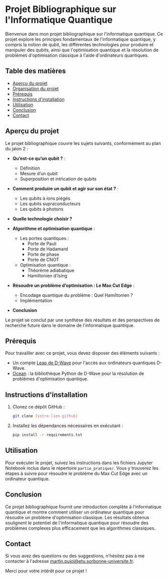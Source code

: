 # Projet Bibliographique sur l'Informatique Quantique

Bienvenue dans mon projet bibliographique sur l'informatique quantique. Ce projet explore les principes fondamentaux de l'informatique quantique, y compris la notion de qubit, les différentes technologies pour produire et manipuler des qubits, ainsi que l'optimisation quantique et la résolution de problèmes d'optimisation classique à l'aide d'ordinateurs quantiques.

## Table des matières

- [Aperçu du projet](#aperçu-du-projet)
- [Organisation du projet](#organisation-du-projet)
- [Prérequis](#prérequis)
- [Instructions d'installation](#instructions-dinstallation)
- [Utilisation](#utilisation)
- [Conclusion](#conclusion)
- [Contact](#contact)

## Aperçu du projet

Le projet bibliographique couvre les sujets suivants, conformément au plan du jalon 2 :

- **Qu’est-ce qu’un qubit ?** :
  - Définition
  - Mesure d’un qubit
  - Superposition et intrication de qubits

- **Comment produire un qubit et agir sur son état ?** :
  - Les qubits à ions piégés
  - Les qubits supraconducteurs
  - Les qubits à photons

- **Quelle technologie choisir ?**

- **Algorithme et optimisation quantique** :
  - Les portes quantiques :
    - Porte de Pauli
    - Porte de Hadamard
    - Porte de phase
    - Porte de CNOT
  - Optimisation quantique :
    - Théorème adiabatique
    - Hamiltonien d’Ising

- **Résoudre un problème d’optimisation : Le Max Cut Edge** :
  - Encodage quantique du problème : Quel Hamiltonien ?
  - Implémentation

- **Conclusion**

Le projet se conclut par une synthèse des résultats et des perspectives de recherche future dans le domaine de l'informatique quantique.

## Prérequis

Pour travailler avec ce projet, vous devez disposer des éléments suivants :

- Un compte [Leap de D-Wave](https://www.dwavesys.com/take-leap) pour l'accès aux ordinateurs quantiques D-Wave.
- [Ocean](https://docs.ocean.dwavesys.com/en/stable/) : la bibliothèque Python de D-Wave pour la résolution de problèmes d'optimisation quantique.

## Instructions d'installation

1. Clonez ce dépôt GitHub :

    ```bash
    git clone [votre-lien-github]
    ```

2. Installez les dépendances nécessaires en exécutant :

    ```bash
    pip install -r requirements.txt
    ```

## Utilisation

Pour exécuter le projet, suivez les instructions dans les fichiers Jupyter Notebook inclus dans le répertoire `partie_pratique/`. Vous y trouverez les étapes à suivre pour résoudre le problème du Max Cut Edge avec un ordinateur quantique.

## Conclusion

Ce projet bibliographique fournit une introduction complète à l'informatique quantique et montre comment utiliser un ordinateur quantique pour résoudre un problème d'optimisation classique. Les résultats obtenus soulignent le potentiel de l'informatique quantique pour résoudre des problèmes complexes plus efficacement que les algorithmes classiques.

## Contact

Si vous avez des questions ou des suggestions, n'hésitez pas à me contacter à l'adresse [martin.pujol@etu.sorbonne-universite.fr](mailto:martin.pujol@etu.sorbonne-universite.fr).

Merci pour votre intérêt pour ce projet !
